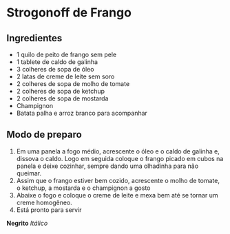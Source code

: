# Strogonoff de Frango

## **Ingredientes**

- 1 quilo de peito de frango sem pele
- 1 tablete de caldo de galinha
- 3 colheres de sopa de óleo
- 2 latas de creme de leite sem soro
- 2 colheres de sopa de molho de tomate
- 2 colheres de sopa de ketchup
- 2 colheres de sopa de mostarda
- Champignon
- Batata palha e arroz branco para acompanhar

## **Modo de preparo**

1. Em uma panela a fogo médio, acrescente o óleo e o caldo de galinha e, dissova o caldo. Logo em seguida coloque o frango picado em cubos na panela e deixe cozinhar, sempre dando uma olhadinha para não queimar.
2. Assim que o frango estiver bem cozido, acrescente o molho de tomate, o ketchup, a mostarda e o champignon a gosto
3. Abaixe o fogo e coloque o creme de leite e mexa bem até se tornar um creme homogêneo.
4. Está pronto para servir

**Negrito**
*Itálico*
